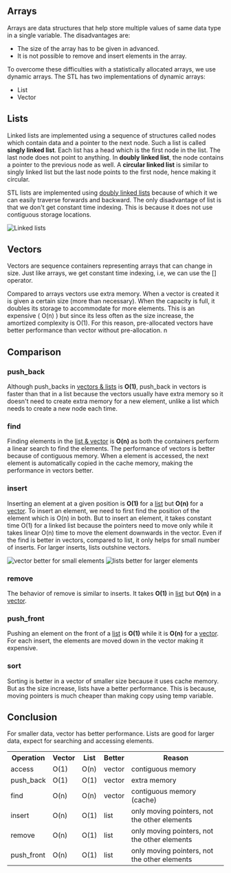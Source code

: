 
## Arrays
Arrays are data structures that help store multiple values of same data type in a single variable. The disadvantages are:
* The size of the array has to be given in advanced.
* It is not possible to remove and insert elements in the array.

To overcome these difficulties with a statistically allocated arrays, we use dynamic arrays. The STL has two implementations of dynamic arrays:
* List
* Vector

## Lists
Linked lists are implemented using a sequence of structures called nodes which contain data and a pointer to the next node. Such a list is called **singly linked list**. Each list has a head which is the first node in the list. The last node does not point to anything. In **doubly linked list**, the node contains a pointer to the previous node as well. A **circular linked list** is similar to singly linked list but the last node points to the first node, hence making it circular.


STL lists are implemented using <u>doubly linked lists</u> because of which it we can easily traverse forwards and backward. The only disadvantage of list is that we don't get constant time indexing. This is because it does not use contiguous storage locations.

![Linked lists](https://f879bd6b-a-62cb3a1a-s-sites.googlegroups.com/site/sarvasite/algorithms/fund-algo/linked-list1/Linked-List.GIF?attachauth=ANoY7cqYGQ6Q884kMQ96T6xnk97UnGsTts78kpmPNeMVQVrCYJd8diJQl8lfE3nUr9UqqCv-KaFFr9ZXtNIsHCnHyFJDrDszfUDO_Q8wm4btq2pIvvpsaoQGwfqgtGvJOQrDDaQKGeahS9NkZ0YJIdgeEEPnnzAKXZGj7AVyh_EJQfuyjOUmg6Vkk2wsa9LW_1iPb7H2M1sUvik3lG_kP2ozeZhS1SrwCj4M-dnUpxfIXyWoJNzrz0teVepRr1pZygru5tQmAS0w&attredirects=0)

## Vectors
Vectors are sequence containers representing arrays that can change in size. Just like arrays, we get constant time indexing, i.e, we can use the [] operator.

Compared to arrays vectors use extra memory. When a vector is created it is given a certain size (more than necessary). When the capacity is full, it doubles its storage to accommodate for more elements. This is an expensive ( O(n) ) but since its less often as the size increase, the amortized complexity is O(1). For this reason, pre-allocated vectors have better performance than vector without pre-allocation.
n
## Comparison
### push_back
Although push_backs in <u>vectors & lists</u> is **O(1)**, push_back in vectors is faster than that in a list because the vectors usually have extra memory so it doesn't need to create extra memory for a new element, unlike a list which needs to create a new node each time.

### find
Finding elements in the <u>list & vector</u> is **O(n)** as both the containers perform a linear search to find the elements. The performance of vectors is better because of contiguous memory. When a element is accessed, the next element is automatically copied in the cache memory, making the performance in vectors better.

### insert
Inserting an element at a given position is **O(1)** for a <u>list</u> but **O(n)** for a <u>vector</u>. To insert an element, we need to first find the position of the element which is O(n) in both. But to insert an element, it takes constant time O(1) for a linked list because the pointers need to move only while it takes linear O(n) time to move the element downwards in the vector.
Even if the find is better in vectors, compared to list, it only helps for small number of inserts. For larger inserts, lists outshine vectors.

![vector better for small elements](http://chart.apis.google.com/chart?cht=lc&chs=500x500&chma=10,10,10,40&chf=c,lg,90,FFFFFF,0.2,DDDDDD,0%7Cbg,s,00000000&chtt=Insert%20%2832%20bytes%29%20-%20Milliseconds%20%28less%20is%20better%29&chdl=vector%7Clist&chdlp=b&chco=0F83D6,C40E1D,40FF00,EBE015,A3A3A3,007070,00FFFF,CC7000,00CC70,CC0070,7000CC,A370CC&chd=e:LJMYOCPRRVTZ,xiupyX5y72..&chxl=1:%7Cn=1%27000%7Cn=2%27000%7Cn=4%27000%7Cn=6%27000%7Cn=8%27000%7Cn=10%27000&chxt=y,x&chxr=0,0,155) ![lists better for larger elements](http://chart.apis.google.com/chart?cht=lc&chs=500x500&chma=10,10,10,40&chf=c,lg,90,FFFFFF,0.2,DDDDDD,0%7Cbg,s,00000000&chtt=Insert%20%281024%20bytes%29%20-%20Milliseconds%20%28less%20is%20better%29&chdl=vector%7Clist&chdlp=b&chco=0F83D6,C40E1D,40FF00,EBE015,A3A3A3,007070,00FFFF,CC7000,00CC70,CC0070,7000CC,A370CC&chd=e:jOliuFz05Q..,DODJDsEAEIEa&chxl=1:%7Cn=1%27000%7Cn=2%27000%7Cn=4%27000%7Cn=6%27000%7Cn=8%27000%7Cn=10%27000&chxt=y,x&chxr=0,0,3308)

### remove
The behavior of remove is similar to inserts. It takes ****O(1)**** in <u>list</u> but **O(n)** in a <u>vector</u>.

### push_front
Pushing an element on the front of a <u>list</u> is **O(1)** while it is **O(n)** for a <u>vector</u>. For each insert, the elements are moved down in the vector making it expensive.

### sort
Sorting is better in a vector of smaller size because it uses cache memory. But as the size increase, lists have a better performance. This is because, moving pointers is much cheaper than making copy using temp variable.

## Conclusion
For smaller data, vector has better performance. Lists are good for larger data, expect for searching and accessing elements.

 <table style="width:100%">
  <tr>
    <th>Operation</th>
    <th>Vector</th>
    <th>List</th>
    <th> Better </th>
    <th> Reason </th>
  </tr>
  <tr>
    <td>access</td>
    <td>O(1)</td>
    <td>O(n)</td>
    <td>vector</td>
    <td>contiguous memory</td>
  </tr>
  <tr>
    <td>push_back</td>
    <td>O(1)</td>
    <td>O(1)</td>
    <td>vector</td>
    <td>extra memory</td>
  </tr>
  <tr>
    <td>find</td>
    <td>O(n)</td>
    <td>O(n)</td>
    <td>vector</td>
    <td>contiguous memory (cache)</td>
  </tr>
  <tr>
    <td>insert</td>
    <td>O(n)</td>
    <td>O(1)</td>
    <td>list</td>
    <td>only moving pointers, not the other elements</td>
  </tr>
  <tr>
    <td>remove</td>
    <td>O(n)</td>
    <td>O(1)</td>
    <td>list</td>
    <td>only moving pointers, not the other elements</td>
  </tr>
  <tr>
    <td>push_front</td>
    <td>O(n)</td>
    <td>O(1)</td>
    <td>list</td>
    <td>only moving pointers, not the other elements</td>
  </tr>  
</table> 


